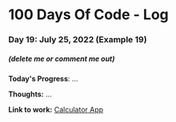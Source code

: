 # 100 Days Of Code - Log

### Day 19: July 25, 2022 (Example 19)
##### (delete me or comment me out)

**Today's Progress**: ...

**Thoughts:** ...

**Link to work:** [Calculator App](https://github.com/username/reponame)
